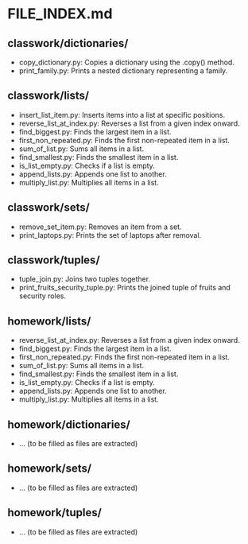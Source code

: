 # FILE_INDEX.md

## classwork/dictionaries/

- copy_dictionary.py: Copies a dictionary using the .copy() method.
- print_family.py: Prints a nested dictionary representing a family.

## classwork/lists/

- insert_list_item.py: Inserts items into a list at specific positions.
- reverse_list_at_index.py: Reverses a list from a given index onward.
- find_biggest.py: Finds the largest item in a list.
- first_non_repeated.py: Finds the first non-repeated item in a list.
- sum_of_list.py: Sums all items in a list.
- find_smallest.py: Finds the smallest item in a list.
- is_list_empty.py: Checks if a list is empty.
- append_lists.py: Appends one list to another.
- multiply_list.py: Multiplies all items in a list.

## classwork/sets/

- remove_set_item.py: Removes an item from a set.
- print_laptops.py: Prints the set of laptops after removal.

## classwork/tuples/

- tuple_join.py: Joins two tuples together.
- print_fruits_security_tuple.py: Prints the joined tuple of fruits and security roles.

## homework/lists/

- reverse_list_at_index.py: Reverses a list from a given index onward.
- find_biggest.py: Finds the largest item in a list.
- first_non_repeated.py: Finds the first non-repeated item in a list.
- sum_of_list.py: Sums all items in a list.
- find_smallest.py: Finds the smallest item in a list.
- is_list_empty.py: Checks if a list is empty.
- append_lists.py: Appends one list to another.
- multiply_list.py: Multiplies all items in a list.

## homework/dictionaries/

- ... (to be filled as files are extracted)

## homework/sets/

- ... (to be filled as files are extracted)

## homework/tuples/

- ... (to be filled as files are extracted)
